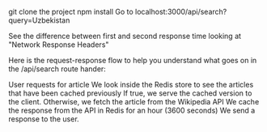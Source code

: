 git clone the project
npm install
Go to localhost:3000/api/search?query=Uzbekistan

See the difference between first and second response time looking
at "Network Response Headers"

Here is the request-response flow to help you understand what goes on in the /api/search route hander:

User requests for article
We look inside the Redis store to see the articles that have been cached previously
If true, we serve the cached version to the client.
Otherwise, we fetch the article from the Wikipedia API
We cache the response from the API in Redis for an hour (3600 seconds)
We send a response to the user.
